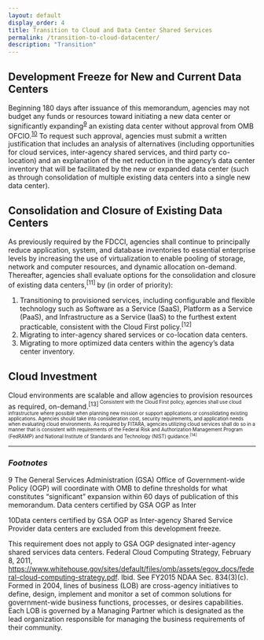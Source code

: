 ```yaml
---
layout: default
display_order: 4
title: Transition to Cloud and Data Center Shared Services
permalink: /transition-to-cloud-datacenter/
description: "Transition"
--- 
```

## Development Freeze for New and Current Data Centers

Beginning 180 days after issuance of this memorandum, agencies may not budget any funds or resources toward initiating a new data center or significantly expanding<sup>[9](#myfootnote1)</sup> an existing data center without approval from OMB OFCIO.<sup>[10](#myfootnote1)</sup>  To request such approval, agencies must submit a written justification that includes an analysis of alternatives (including opportunities for cloud services, inter-agency shared services, and third party co-location) and an explanation of the net reduction in the agency’s data center inventory that will be facilitated by the new or expanded data center (such as through consolidation of multiple existing data centers into a single new data center).

## Consolidation and Closure of Existing Data Centers

As previously required by the FDCCI, agencies shall continue to principally reduce application, system, and database inventories to essential enterprise levels by increasing the use of virtualization to enable pooling of storage, network and computer resources, and dynamic allocation on-demand.  Thereafter, agencies shall evaluate options for the consolidation and closure of existing data centers,<sup>[11]</sup> by (in order of priority):

1.	Transitioning to provisioned services, including configurable and flexible technology such as Software as a Service (SaaS), Platform as a Service (PaaS), and Infrastructure as a Service (IaaS) to the furthest extent practicable, consistent with the Cloud First policy.<sup>[12]<sup>
2.	Migrating to inter-agency shared services or co-location data centers.
3.	Migrating to more optimized data centers within the agency’s data center inventory.

## Cloud Investment

Cloud environments are scalable and allow agencies to provision resources as required, on-demand.<sup>[13]<sup> Consistent with the Cloud First policy, agencies shall use cloud infrastructure where possible when planning new mission or support applications or consolidating existing applications. Agencies should take into consideration cost, security requirements, and application needs when evaluating cloud environments. As required by FITARA, agencies utilizing cloud services shall do so in a manner that is consistent with requirements of the Federal Risk and Authorization Management Program (FedRAMP) and National Institute of Standards and Technology (NIST) guidance.<sup>[14]<sup>

***

### *Footnotes*
<a name="myfootnote1">9</a> The General Services Administration (GSA) Office of Government-wide Policy (OGP) will coordinate with OMB to define thresholds for what constitutes “significant” expansion within 60 days of publication of this memorandum.
 Data centers certified by GSA OGP as Inter

<a>10</a>Data centers certified by GSA OGP as Inter-agency Shared Service Provider data centers are excluded from this development freeze.

This requirement does not apply to GSA OGP designated inter-agency shared services data centers.
  Federal Cloud Computing Strategy, February 8, 2011, https://www.whitehouse.gov/sites/default/files/omb/assets/egov_docs/federal-cloud-computing-strategy.pdf.
  Ibid.
  See FY2015 NDAA Sec. 834(3)(c).
  Formed in 2004, lines of business (LOB) are cross-agency initiatives to define, design, implement and monitor a set of common solutions for government-wide business functions, processes, or desires capabilities. Each LOB is governed by a Managing Partner which is designated as the lead organization responsible for managing the business requirements of their community.
